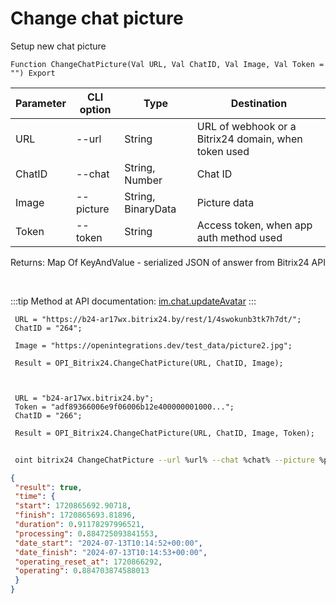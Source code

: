 ﻿---
sidebar_position: 9
---

# Change chat picture
 Setup new chat picture



`Function ChangeChatPicture(Val URL, Val ChatID, Val Image, Val Token = "") Export`

 | Parameter | CLI option | Type | Destination |
 |-|-|-|-|
 | URL | --url | String | URL of webhook or a Bitrix24 domain, when token used |
 | ChatID | --chat | String, Number | Chat ID |
 | Image | --picture | String, BinaryData | Picture data |
 | Token | --token | String | Access token, when app auth method used |

 
 Returns: Map Of KeyAndValue - serialized JSON of answer from Bitrix24 API

<br/>

:::tip
Method at API documentation: [im.chat.updateAvatar](https://dev.1c-bitrix.ru/learning/course/?COURSE_ID=93&LESSON_ID=12109)
:::
<br/>


```bsl title="Code example"
 URL = "https://b24-ar17wx.bitrix24.by/rest/1/4swokunb3tk7h7dt/";
 ChatID = "264";
 
 Image = "https://openintegrations.dev/test_data/picture2.jpg";
 
 Result = OPI_Bitrix24.ChangeChatPicture(URL, ChatID, Image);
 
 
 
 URL = "b24-ar17wx.bitrix24.by";
 Token = "adf89366006e9f06006b12e400000001000...";
 ChatID = "266";
 
 Result = OPI_Bitrix24.ChangeChatPicture(URL, ChatID, Image, Token);
```
	


```sh title="CLI command example"
 
 oint bitrix24 ChangeChatPicture --url %url% --chat %chat% --picture %picture% --token %token%

```

```json title="Result"
{
 "result": true,
 "time": {
 "start": 1720865692.90718,
 "finish": 1720865693.81896,
 "duration": 0.91178297996521,
 "processing": 0.884725093841553,
 "date_start": "2024-07-13T10:14:52+00:00",
 "date_finish": "2024-07-13T10:14:53+00:00",
 "operating_reset_at": 1720866292,
 "operating": 0.884703874588013
 }
}
```
